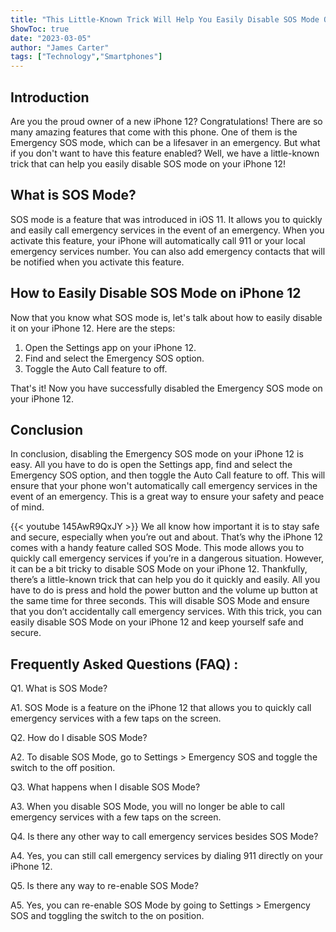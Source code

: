 ```yaml
---
title: "This Little-Known Trick Will Help You Easily Disable SOS Mode On Your iPhone 12!"
ShowToc: true 
date: "2023-03-05"
author: "James Carter" 
tags: ["Technology","Smartphones"]
---
```

## Introduction 
Are you the proud owner of a new iPhone 12? Congratulations! There are so many amazing features that come with this phone. One of them is the Emergency SOS mode, which can be a lifesaver in an emergency. But what if you don't want to have this feature enabled? Well, we have a little-known trick that can help you easily disable SOS mode on your iPhone 12!

## What is SOS Mode?
SOS mode is a feature that was introduced in iOS 11. It allows you to quickly and easily call emergency services in the event of an emergency. When you activate this feature, your iPhone will automatically call 911 or your local emergency services number. You can also add emergency contacts that will be notified when you activate this feature.

## How to Easily Disable SOS Mode on iPhone 12
Now that you know what SOS mode is, let's talk about how to easily disable it on your iPhone 12. Here are the steps: 

1. Open the Settings app on your iPhone 12. 
2. Find and select the Emergency SOS option. 
3. Toggle the Auto Call feature to off. 

That's it! Now you have successfully disabled the Emergency SOS mode on your iPhone 12.

## Conclusion
In conclusion, disabling the Emergency SOS mode on your iPhone 12 is easy. All you have to do is open the Settings app, find and select the Emergency SOS option, and then toggle the Auto Call feature to off. This will ensure that your phone won't automatically call emergency services in the event of an emergency. This is a great way to ensure your safety and peace of mind.

{{< youtube 145AwR9QxJY >}} 
We all know how important it is to stay safe and secure, especially when you’re out and about. That’s why the iPhone 12 comes with a handy feature called SOS Mode. This mode allows you to quickly call emergency services if you’re in a dangerous situation. However, it can be a bit tricky to disable SOS Mode on your iPhone 12. Thankfully, there’s a little-known trick that can help you do it quickly and easily. All you have to do is press and hold the power button and the volume up button at the same time for three seconds. This will disable SOS Mode and ensure that you don’t accidentally call emergency services. With this trick, you can easily disable SOS Mode on your iPhone 12 and keep yourself safe and secure.

## Frequently Asked Questions (FAQ) :
Q1. What is SOS Mode?

A1. SOS Mode is a feature on the iPhone 12 that allows you to quickly call emergency services with a few taps on the screen.

Q2. How do I disable SOS Mode?

A2. To disable SOS Mode, go to Settings > Emergency SOS and toggle the switch to the off position.

Q3. What happens when I disable SOS Mode?

A3. When you disable SOS Mode, you will no longer be able to call emergency services with a few taps on the screen.

Q4. Is there any other way to call emergency services besides SOS Mode?

A4. Yes, you can still call emergency services by dialing 911 directly on your iPhone 12.

Q5. Is there any way to re-enable SOS Mode?

A5. Yes, you can re-enable SOS Mode by going to Settings > Emergency SOS and toggling the switch to the on position.


